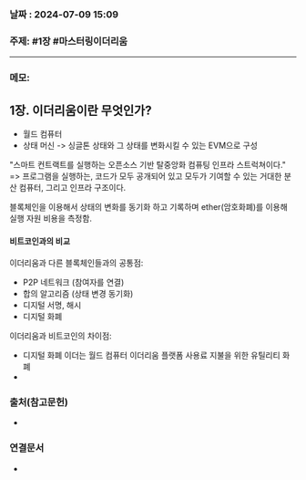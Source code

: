 
### 날짜 : 2024-07-09 15:09

### 주제: #1장 #마스터링이더리움

---
### 메모: 
## 1장. 이더리움이란 무엇인가? 
- 월드 컴퓨터
- 상태 머신 -> 싱글톤 상태와 그 상태를 변화시킬 수 있는 EVM으로 구성

"스마트 컨트랙트를 실행하는 오픈소스 기반 탈중앙화 컴퓨팅 인프라 스트럭쳐이다."
=> 프로그램을 실행하는, 코드가 모두 공개되어 있고 모두가 기여할 수 있는 거대한 분산 컴퓨터, 그리고 인프라 구조이다.

블록체인을 이용해서 상태의 변화를 동기화 하고 기록하며 ether(암호화폐)를 이용해 실행 자원 비용을 측정함.

#### 비트코인과의 비교
이더리움과 다른 블록체인들과의 공통점:
- P2P 네트워크 (참여자를 연결)
- 합의 알고리즘 (상태 변경 동기화)
- 디지털 서명, 해시
- 디지털 화폐

이더리움과 비트코인의 차이점:
- 디지털 화폐 이더는 월드 컴퓨터 이더리움 플랫폼 사용료 지불을 위한 유틸리티 화폐
- 


### 출처(참고문헌)
-

### 연결문서
-